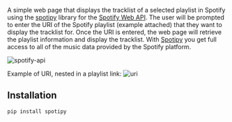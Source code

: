 A simple web page that displays the tracklist of a selected playlist in Spotify using the [spotipy](https://spotipy.readthedocs.io/en/2.22.1) library for the [Spotify Web API](https://developer.spotify.com/documentation/web-api).
The user will be prompted to enter the URI of the Spotify playlist (example attached) that they want to display the tracklist for. Once the URI is entered, the web page will retrieve the playlist information and display the tracklist.
With [Spotipy](https://spotipy.readthedocs.io/en/2.22.1) you get full access to all of the music data provided by the Spotify platform.

![spotify-api](https://github.com/deansainer/spotify-api/assets/109224340/cd125bca-209c-4fa9-a52b-fc0272a7ddf9)




Example of URI, nested in a playlist link:
![uri](https://github.com/deansainer/spotify-api/assets/109224340/bd742a59-5bd6-4d41-8028-82ecd774a5a5)


## Installation

```bash
pip install spotipy
```
